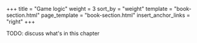 +++
title = "Game logic"
weight = 3
sort_by = "weight"
template = "book-section.html"
page_template = "book-section.html"
insert_anchor_links = "right"
+++

TODO: discuss what's in this chapter
